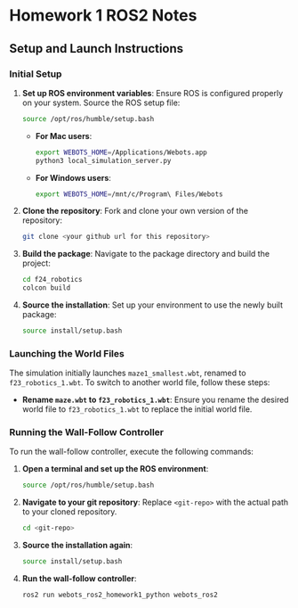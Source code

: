 # Homework 1 ROS2 Notes

## Setup and Launch Instructions

### Initial Setup

1. **Set up ROS environment variables**:
   Ensure ROS is configured properly on your system. Source the ROS setup file:
   ```bash
   source /opt/ros/humble/setup.bash
   ```

   - **For Mac users**:
     ```bash
     export WEBOTS_HOME=/Applications/Webots.app
     python3 local_simulation_server.py
     ```

   - **For Windows users**:
     ```bash
     export WEBOTS_HOME=/mnt/c/Program\ Files/Webots
     ```

2. **Clone the repository**:
   Fork and clone your own version of the repository:
   ```bash
   git clone <your github url for this repository>
   ```

3. **Build the package**:
   Navigate to the package directory and build the project:
   ```bash
   cd f24_robotics
   colcon build
   ```

4. **Source the installation**:
   Set up your environment to use the newly built package:
   ```bash
   source install/setup.bash
   ```

### Launching the World Files

The simulation initially launches `maze1_smallest.wbt`, renamed to `f23_robotics_1.wbt`. To switch to another world file, follow these steps:

- **Rename `maze.wbt` to `f23_robotics_1.wbt`**:
  Ensure you rename the desired world file to `f23_robotics_1.wbt` to replace the initial world file.

### Running the Wall-Follow Controller

To run the wall-follow controller, execute the following commands:

1. **Open a terminal and set up the ROS environment**:
   ```bash
   source /opt/ros/humble/setup.bash
   ```

2. **Navigate to your git repository**:
   Replace `<git-repo>` with the actual path to your cloned repository.
   ```bash
   cd <git-repo>
   ```

3. **Source the installation again**:
   ```bash
   source install/setup.bash
   ```

4. **Run the wall-follow controller**:
   ```bash
   ros2 run webots_ros2_homework1_python webots_ros2
   ```
